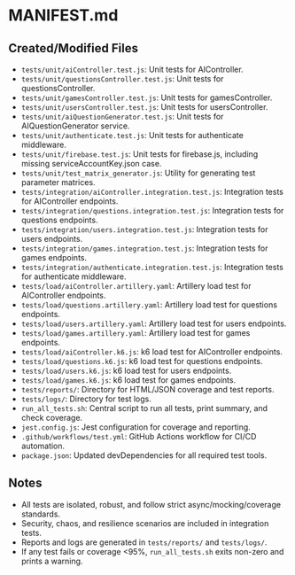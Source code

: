 # MANIFEST.md

## Created/Modified Files

- `tests/unit/aiController.test.js`: Unit tests for AIController.
- `tests/unit/questionsController.test.js`: Unit tests for questionsController.
- `tests/unit/gamesController.test.js`: Unit tests for gamesController.
- `tests/unit/usersController.test.js`: Unit tests for usersController.
- `tests/unit/aiQuestionGenerator.test.js`: Unit tests for AIQuestionGenerator service.
- `tests/unit/authenticate.test.js`: Unit tests for authenticate middleware.
- `tests/unit/firebase.test.js`: Unit tests for firebase.js, including missing serviceAccountKey.json case.
- `tests/unit/test_matrix_generator.js`: Utility for generating test parameter matrices.
- `tests/integration/aiController.integration.test.js`: Integration tests for AIController endpoints.
- `tests/integration/questions.integration.test.js`: Integration tests for questions endpoints.
- `tests/integration/users.integration.test.js`: Integration tests for users endpoints.
- `tests/integration/games.integration.test.js`: Integration tests for games endpoints.
- `tests/integration/authenticate.integration.test.js`: Integration tests for authenticate middleware.
- `tests/load/aiController.artillery.yaml`: Artillery load test for AIController endpoints.
- `tests/load/questions.artillery.yaml`: Artillery load test for questions endpoints.
- `tests/load/users.artillery.yaml`: Artillery load test for users endpoints.
- `tests/load/games.artillery.yaml`: Artillery load test for games endpoints.
- `tests/load/aiController.k6.js`: k6 load test for AIController endpoints.
- `tests/load/questions.k6.js`: k6 load test for questions endpoints.
- `tests/load/users.k6.js`: k6 load test for users endpoints.
- `tests/load/games.k6.js`: k6 load test for games endpoints.
- `tests/reports/`: Directory for HTML/JSON coverage and test reports.
- `tests/logs/`: Directory for test logs.
- `run_all_tests.sh`: Central script to run all tests, print summary, and check coverage.
- `jest.config.js`: Jest configuration for coverage and reporting.
- `.github/workflows/test.yml`: GitHub Actions workflow for CI/CD automation.
- `package.json`: Updated devDependencies for all required test tools.

## Notes
- All tests are isolated, robust, and follow strict async/mocking/coverage standards.
- Security, chaos, and resilience scenarios are included in integration tests.
- Reports and logs are generated in `tests/reports/` and `tests/logs/`.
- If any test fails or coverage <95%, `run_all_tests.sh` exits non-zero and prints a warning.
